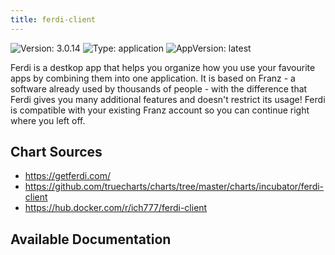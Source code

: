 ```yaml
---
title: ferdi-client
---
```


![Version: 3.0.14](https://img.shields.io/badge/Version-3.0.14-informational?style=flat-square) ![Type: application](https://img.shields.io/badge/Type-application-informational?style=flat-square) ![AppVersion: latest](https://img.shields.io/badge/AppVersion-latest-informational?style=flat-square)

Ferdi is a destkop app that helps you organize how you use your favourite apps by combining them into one application. It is based on Franz - a software already used by thousands of people - with the difference that Ferdi gives you many additional features and doesn't restrict its usage! Ferdi is compatible with your existing Franz account so you can continue right where you left off.

## Chart Sources

- https://getferdi.com/
- https://github.com/truecharts/charts/tree/master/charts/incubator/ferdi-client
- https://hub.docker.com/r/ich777/ferdi-client

## Available Documentation

